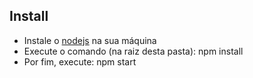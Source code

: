 ## Install
* Instale o [nodejs] na sua máquina
* Execute o comando (na raiz desta pasta): npm install
* Por fim, execute: npm start

[nodejs]: https://nodejs.org/en/
